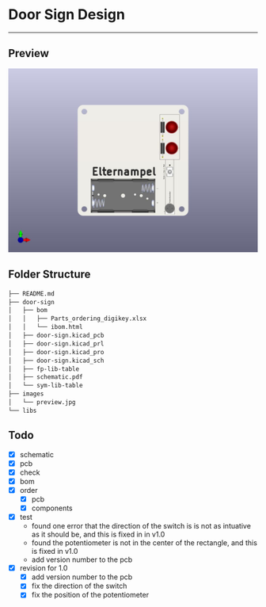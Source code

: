 # Door Sign Design
---
## Preview
![Door Sign](./images/preview.jpg)

## Folder Structure
```bash
├── README.md
├── door-sign
│   ├── bom
│   │   ├── Parts_ordering_digikey.xlsx
│   │   └── ibom.html
│   ├── door-sign.kicad_pcb
│   ├── door-sign.kicad_prl
│   ├── door-sign.kicad_pro
│   ├── door-sign.kicad_sch
│   ├── fp-lib-table
│   ├── schematic.pdf
│   └── sym-lib-table
├── images
│   └── preview.jpg
└── libs
```

## Todo
- [x] schematic
- [x] pcb
- [x] check
- [x] bom
- [x] order
    - [x] pcb
    - [x] components
- [x] test
    - found one error that the direction of the switch is is not as intuative as it should be, and this is fixed in in v1.0
    - found the potentiometer is not in the center of the rectangle, and this is fixed in v1.0
    - add version number to the pcb
- [x] revision for 1.0
    - [x] add version number to the pcb
    - [x] fix the direction of the switch
    - [x] fix the position of the potentiometer
